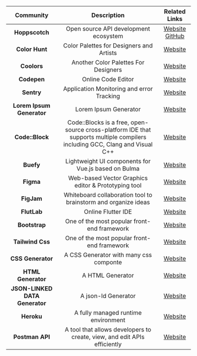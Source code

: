 | Community     | Description | Related Links     |
| :----: |    :----:   | :----: |
| **Hoppscotch**      | Open source API development ecosystem |[Website](https://hoppscotch.io) [GitHub](https://github.com/hoppscotch) |
|**Color Hunt**| Color Palettes for Designers and Artists|[Website](https://colorhunt.co/)|
|**Coolors**| Another Color Palettes For Designers |[Website](https://coolors.co/)|
|**Codepen**| Online Code Editor |[Website](https://codepen.io/)|
|**Sentry**| Application Monitoring and error Tracking | [Website](https://sentry.io/welcome/)|
|**Lorem Ipsum Generator**|Lorem Ipsum Generator|[Website](https://loremipsum.io/)|
|**Code::Block**|Code::Blocks is a free, open-source cross-platform IDE that supports multiple compilers including GCC, Clang and Visual C++ |[Website](https://www.codeblocks.org/)|
|**Buefy**| Lightweight UI components for Vue.js based on Bulma | [Website](https://buefy.org/)|
|**Figma**| Web-based Vector Graphics editor & Prototyping tool |[Website](https://www.figma.com)|
|**FigJam**| Whiteboard collaboration tool to brainstorm and organize ideas |[Website](https://www.figma.com/figjam)|
|**FlutLab**| Online Flutter IDE |[Website](https://flutlab.io/)|
|**Bootstrap**| One of the most popular front-end framework |[Website](https://getbootstrap.com/)|
|**Tailwind Css**| One of the most popular front-end framework |[Website](https://tailwindcss.com/)|
|**CSS Generator**| A CSS Generator with many css componte |[Website](https://webcode.tools/generators/css)|
|**HTML Generator**| A HTML Generator |[Website](https://webcode.tools/generators/html)|
|**JSON-LINKED DATA Generator**| A json-ld Generator |[Website](https://webcode.tools/generators/json-ld)|
|**Heroku**| A fully managed runtime environment |[Website](https://www.heroku.com/)|
|**Postman API**| A tool that allows developers to create, view, and edit APIs efficiently|[Website](https://www.postman.com/)|

